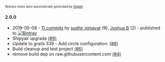 <sup><sup>*Release notes were automatically generated by [Shipkit](http://shipkit.org/)*</sup></sup>

#### 2.0.0
 - 2019-05-08 - [11 commits](https://github.com/yakworks/quartz-config-scheduler/compare/v0.5...v2.0.0) by [sudhir nimavat](https://github.com/snimavat) (9), [Joshua B](https://github.com/basejump) (2) - published to [![Bintray](https://img.shields.io/badge/Bintray-2.0.0-green.svg)](https://bintray.com/null/null/org.grails.plugins/2.0.0)
 - Shipyak upgrade [(#9)](https://github.com/yakworks/quartz-config-scheduler/pull/9)
 - Update to grails 339 - Add circle configuration. [(#8)](https://github.com/yakworks/quartz-config-scheduler/pull/8)
 - Build cleanup and test project [(#6)](https://github.com/yakworks/quartz-config-scheduler/pull/6)
 - remove build dep on raw.githubusercontent.com [(#4)](https://github.com/yakworks/quartz-config-scheduler/issues/4)

